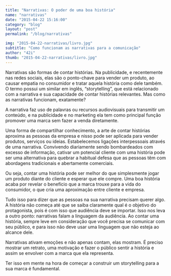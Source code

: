 ```yaml
---
title: "Narrativas: O poder de uma boa história"
name: "narrativas"
date: "2015-04-22 15:16:00"
category: "blog"
layout: "post"
permalink: "/blog/narrativas"

img: "2015-04-22-narrativas/livro.jpg"
subtitle: "Como funcionam as narrativas para a comunicação"
author: "42i"
thumb: "2015-04-22-narrativas/livro.jpg"
---
```

<span class="drop-cap">N</span>arrativas são formas de contar histórias. Na publicidade, e recentemente nas redes sociais, elas são o ponto-chave para vender um produto, ao causar empatia no consumidor e tratar aquela história como dele também. O termo possui um similar em inglês, “storytelling”, que está relacionado com a narrativa e sua capacidade de contar histórias relevantes. Mas como as narrativas funcionam, exatamente?

A narrativa faz uso de palavras ou recursos audiovisuais para transmitir um conteúdo, e na publicidade e no marketing ela tem como principal função promover uma marca sem fazer a venda diretamente.

Uma forma de compartilhar conhecimento, a arte de contar histórias aproxima as pessoas da empresa e nisso pode ser aplicada para vender produtos, serviços ou ideias. Estabelecemos ligações interpessoais através de uma narrativa. Convivendo diariamente sendo bombardeados com excesso de informação, cativar um potencial cliente com uma história pode ser uma alternativa para quebrar a habitual defesa que as pessoas têm com abordagens tradicionais e abertamente comerciais.

Ou seja, contar uma história pode ser melhor do que simplesmente jogar um produto diante do cliente e esperar que ele compre. Uma boa história acaba por revelar o benefício que a marca trouxe para a vida do consumidor, o que cria uma aproximação entre cliente e empresa.

Tudo isso para dizer que as pessoas na sua narrativa precisam querer algo. A história não começa até que se saiba claramente qual é o objetivo do protagonista, pois é com isso que audiência deve se importar. Isso nos leva a outro ponto: narrativas falam a linguagem da audiência. Ao contar uma história, sempre leve em consideração que você precisa se comunicar com seu público, e para isso não deve usar uma linguagem que não esteja ao alcance dele.

Narrativas ativam emoções e não apenas contam, elas mostram. É preciso mostrar um retrato, uma motivação e fazer o público sentir a história e assim se envolver com a marca que ela representa.

Ter isso em mente na hora de começar a construir um storytelling para a sua marca é fundamental.
